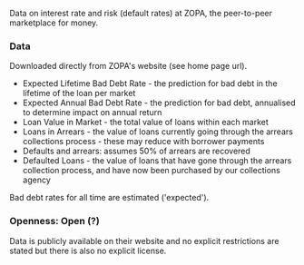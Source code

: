 Data on interest rate and risk (default rates) at ZOPA, the peer-to-peer marketplace for money.

### Data

Downloaded directly from ZOPA's website (see home page url).

* Expected Lifetime Bad Debt Rate - the prediction for bad debt in the lifetime of the loan per market
* Expected Annual Bad Debt Rate - the prediction for bad debt, annualised to determine impact on annual return
* Loan Value in Market - the total value of loans within each market
* Loans in Arrears - the value of loans currently going through the arrears collections process - these may reduce with borrower payments
* Defaults and arrears: assumes 50% of arrears are recovered
* Defaulted Loans - the value of loans that have gone through the arrears collection process, and have now been purchased by our collections agency

Bad debt rates for all time are estimated ('expected').

### Openness: Open (?)

Data is publicly available on their website and no explicit restrictions are stated but there is also no explicit license.

